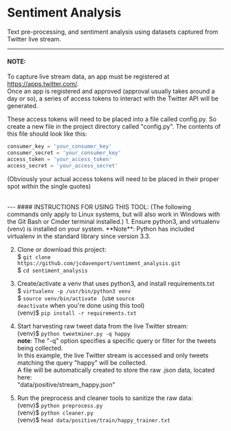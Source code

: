 # Sentiment Analysis
Text pre-processing, and sentiment analysis using datasets captured from Twitter live stream.

---

#### NOTE:  
To capture live stream data, an app must be registered at https://apps.twitter.com/.  
Once an app is registered and approved (approval usually takes around a day or so), a series of access tokens to
 interact with the Twitter API will be generated.  
 
 These access tokens will need to be placed into a file called config.py.  So create a new file in the project
  directory called "config.py".  The contents of this file should look like this:  
  ```python
consumer_key = 'your_consumer_key'
consumer_secret = 'your_consumer_key'
access_token = 'your_access_token'
access_secret = 'your_access_secret'
```
(Obviously your actual access tokens will need to be placed in their proper spot *within* the single quotes)  

<br>  
---
#### INSTRUCTIONS FOR USING THIS TOOL:  
(The following commands only apply to Linux systems, but will also work in Windows with the Git Bash or Cmder terminal
 installed.)
 1. Ensure python3, and virtualenv (venv) is installed on your system.  
 **Note**: Python has included virtualenv in the standard library since version 3.3.  
 
 2. Clone or download this project:  
$ <code>git clone ht<k>tps</k>://github.com/jcdavenport/sentiment_analysis.git</code>   
$ <code>cd sentiment_analysis</code>
 
 3. Create/activate a venv that uses python3, and install requirements.txt  
 $ <code>virtualenv -p /usr/bin/python3 venv</code>  
 $ <code>source venv/bin/activate</code>&nbsp;&nbsp;&nbsp;(use <code>source deactivate</code> when you're done using this
  tool)  
 (venv)$ <code>pip install -r requirements.txt</code>  
 
 4. Start harvesting raw tweet data from the live Twitter stream:  
 (venv)$ <code>python tweetminer.py -q happy</code>  
 **note**:  The "-q" option specifies a specific query or filter for the tweets being collected.  
 In this example, the live Twitter stream is accessed and only tweets matching the query "happy" will be collected.  
 A file will be automatically created to store the raw .json data, located here:  
 "data/positive/stream_happy.json"  
 
 5. Run the preprocess and cleaner tools to sanitize the raw data:  
 (venv)$ <code>python preprocess.py</code>  
 (venv)$ <code>python cleaner.py</code>  
 (venv)$ <code>head data/positive/train/happy_trainer.txt</code>  
<br>